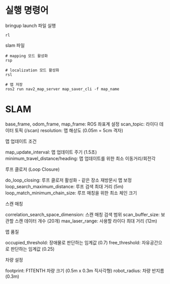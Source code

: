 # 실행 명령어

bringup launch 파일 실행

```
rl
```

slam 파일
```
# mapping 모드 활성화
rsp
```

```
# localization 모드 활성화
rsl
```

```
# 맵 저장
ros2 run nav2_map_server map_saver_cli -f map_name
```

# SLAM
base_frame, odom_frame, map_frame: ROS 좌표계 설정
scan_topic: 라이다 데이터 토픽 (/scan)
resolution: 맵 해상도 (0.05m = 5cm 격자)

맵 업데이트 조건

map_update_interval: 맵 업데이트 주기 (1.5초)
minimum_travel_distance/heading: 맵 업데이트를 위한 최소 이동거리/회전각

루프 클로저 (Loop Closure)

do_loop_closing: 루프 클로저 활성화 - 같은 장소 재방문시 맵 보정
loop_search_maximum_distance: 루프 검색 최대 거리 (5m)
loop_match_minimum_chain_size: 루프 매칭을 위한 최소 체인 크기

스캔 매칭

correlation_search_space_dimension: 스캔 매칭 검색 범위
scan_buffer_size: 보관할 스캔 데이터 개수 (20개)
max_laser_range: 사용할 라이다 최대 거리 (12m)

맵 품질

occupied_threshold: 장애물로 판단하는 임계값 (0.7)
free_threshold: 자유공간으로 판단하는 임계값 (0.25)

차량 설정

footprint: F1TENTH 차량 크기 (0.5m x 0.3m 직사각형)
robot_radius: 차량 반지름 (0.3m)

#

